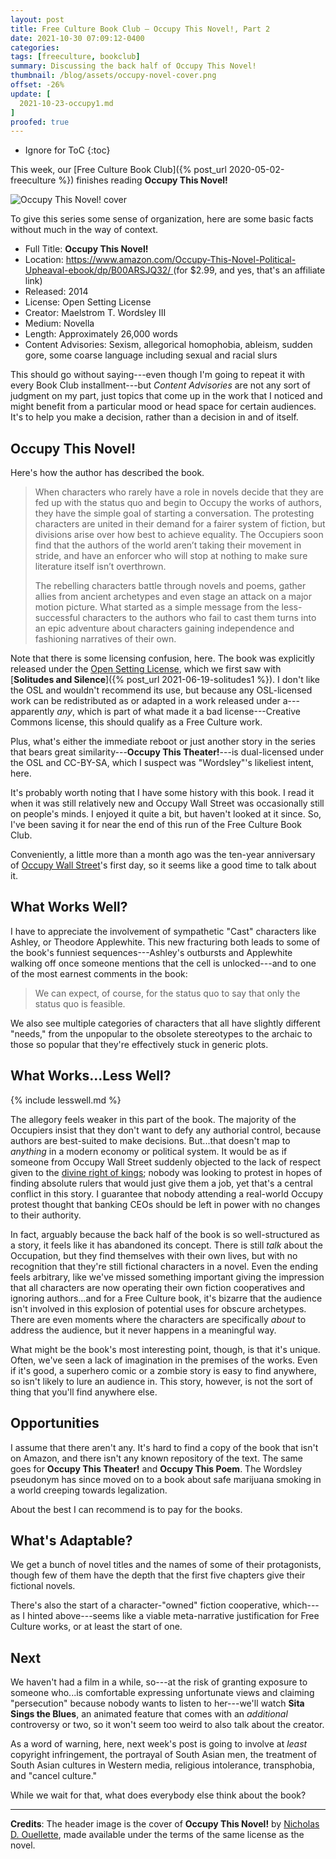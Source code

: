 ```yaml
---
layout: post
title: Free Culture Book Club — Occupy This Novel!, Part 2
date: 2021-10-30 07:09:12-0400
categories:
tags: [freeculture, bookclub]
summary: Discussing the back half of Occupy This Novel!
thumbnail: /blog/assets/occupy-novel-cover.png
offset: -26%
update: [
  2021-10-23-occupy1.md
]
proofed: true
---
```


* Ignore for ToC
{:toc}

This week, our [Free Culture Book Club]({% post_url 2020-05-02-freeculture %}) finishes reading **Occupy This Novel!**

![Occupy This Novel! cover](/blog/assets/occupy-novel-cover.png "Occupy This Novel! cover")

To give this series some sense of organization, here are some basic facts without much in the way of context.

 * Full Title:  **Occupy This Novel!**
 * Location:  [https://www.amazon.com/Occupy-This-Novel-Political-Upheaval-ebook/dp/B00ARSJQ32/ <i class="fab fa-amazon"></i>](https://amzn.to/3Ie64OY) (for $2.99, and yes, that's an affiliate link)
 * Released:  2014
 * License:  Open Setting License
 * Creator:  Maelstrom T. Wordsley III
 * Medium:  Novella
 * Length:  Approximately 26,000 words
 * Content Advisories:  Sexism, allegorical homophobia, ableism, sudden gore, some coarse language including sexual and racial slurs

This should go without saying---even though I'm going to repeat it with every Book Club installment---but *Content Advisories* are not any sort of judgment on my part, just topics that come up in the work that I noticed and might benefit from a particular mood or head space for certain audiences.  It's to help you make a decision, rather than a decision in and of itself.

## Occupy This Novel!

Here's how the author has described the book.

 > When characters who rarely have a role in novels decide that they are fed up with the status quo and begin to Occupy the works of authors, they have the simple goal of starting a conversation. The protesting characters are united in their demand for a fairer system of fiction, but divisions arise over how best to achieve equality. The Occupiers soon find that the authors of the world aren’t taking their movement in stride, and have an enforcer who will stop at nothing to make sure literature itself isn’t overthrown.
 >
 > The rebelling characters battle through novels and poems, gather allies from ancient archetypes and even stage an attack on a major motion picture. What started as a simple message from the less-successful characters to the authors who fail to cast them turns into an epic adventure about characters gaining independence and fashioning narratives of their own.

Note that there is some licensing confusion, here.  The book was explicitly released under the [Open Setting License](https://web.archive.org/web/20170430130839/http://www.theonosis.com/wiki/Theonosis:Open_Setting_License), which we first saw with [**Solitudes and Silence**]({% post_url 2021-06-19-solitudes1 %}).  I don't like the OSL and wouldn't recommend its use, but because any OSL-licensed work can be redistributed as or adapted in a work released under a---apparently *any*, which is part of what made it a bad license---Creative Commons license, this should qualify as a Free Culture work.

Plus, what's either the immediate reboot or just another story in the series that bears great similarity---**Occupy This Theater!**---is dual-licensed under the OSL and CC-BY-SA, which I suspect was "Wordsley"'s likeliest intent, here.

It's probably worth noting that I have some history with this book.  I read it when it was still relatively new and Occupy Wall Street was occasionally still on people's minds.  I enjoyed it quite a bit, but haven't looked at it since.  So, I've been saving it for near the end of this run of the Free Culture Book Club.

Conveniently, a little more than a month ago was the ten-year anniversary of [Occupy Wall Street](https://en.wikipedia.org/wiki/Occupy_Wall_Street)'s first day, so it seems like a good time to talk about it.

## What Works Well?

I have to appreciate the involvement of sympathetic "Cast" characters like Ashley, or Theodore Applewhite.  This new fracturing both leads to some of the book's funniest sequences---Ashley's outbursts and Applewhite walking off once someone mentions that the cell is unlocked---and to one of the most earnest comments in the book:

 > We can expect, of course, for the status quo to say that only the status quo is feasible.

We also see multiple categories of characters that all have slightly different "needs," from the unpopular to the obsolete stereotypes to the archaic to those so popular that they're effectively stuck in generic plots.

## What Works...Less Well?

{% include lesswell.md %}

The allegory feels weaker in this part of the book.  The majority of the Occupiers insist that they don't want to defy any authorial control, because authors are best-suited to make decisions.  But...that doesn't map to *anything* in a modern economy or political system.  It would be as if someone from Occupy Wall Street suddenly objected to the lack of respect given to the [divine right of kings](https://en.wikipedia.org/wiki/Divine_right_of_kings); nobody was looking to protest in hopes of finding absolute rulers that would just give them a job, yet that's a central conflict in this story.  I guarantee that nobody attending a real-world Occupy protest thought that banking CEOs should be left in power with no changes to their authority.

In fact, arguably because the back half of the book is so well-structured as a story, it feels like it has abandoned its concept.  There is still *talk* about the Occupation, but they find themselves with their own lives, but with no recognition that they're still fictional characters in a novel.  Even the ending feels arbitrary, like we've missed something important giving the impression that all characters are now operating their own fiction cooperatives and ignoring authors...and for a Free Culture book, it's bizarre that the audience isn't involved in this explosion of potential uses for obscure archetypes.  There are even moments where the characters are specifically *about* to address the audience, but it never happens in a meaningful way.

What might be the book's most interesting point, though, is that it's unique.  Often, we've seen a lack of imagination in the premises of the works.  Even if it's good, a superhero comic or a zombie story is easy to find anywhere, so isn't likely to lure an audience in.  This story, however, is not the sort of thing that you'll find anywhere else.

## Opportunities

I assume that there aren't any.  It's hard to find a copy of the book that isn't on Amazon, and there isn't any known repository of the text.  The same goes for **Occupy This Theater!** and **Occupy This Poem**.  The Wordsley pseudonym has since moved on to a book about safe marijuana smoking in a world creeping towards legalization.

About the best I can recommend is to pay for the books.

## What's Adaptable?

We get a bunch of novel titles and the names of some of their protagonists, though few of them have the depth that the first five chapters give their fictional novels.

There's also the start of a character-"owned" fiction cooperative, which---as I hinted above---seems like a viable meta-narrative justification for Free Culture works, or at least the start of one.

## Next

We haven't had a film in a while, so---at the risk of granting exposure to someone who...is comfortable expressing unfortunate views and claiming "persecution" because nobody wants to listen to her---we'll watch **Sita Sings the Blues**, an animated feature that comes with an *additional* controversy or two, so it won't seem too weird to also talk about the creator.

As a word of warning, here, next week's post is going to involve at *least* copyright infringement, the portrayal of South Asian men, the treatment of South Asian cultures in Western media, religious intolerance, transphobia, and "cancel culture."

While we wait for that, what does everybody else think about the book?

* * *

**Credits**:  The header image is the cover of **Occupy This Novel!** by [Nicholas D. Ouellette](https://www.deviantart.com/ndouellette),  made available under the terms of the same license as the novel.

